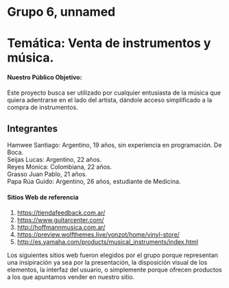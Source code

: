 # **Grupo 6, unnamed**
# Temática: Venta de instrumentos y música.
#### **Nuestro Público Objetivo:** 
Este proyecto busca ser utilizado por cualquier entusiasta de la música que quiera adentrarse en el lado del artista, dándole acceso simplificado a la compra de instrumentos.
## **Integrantes**
Hamwee Santiago: Argentino, 19 años, sin experiencia en programación. De Boca.\
Seijas Lucas: Argentino, 22 años.\
Reyes Monica: Colombiana, 22 años.\
Grasso Juan Pablo, 21 años.\
Papa Rúa Guido: Argentino, 26 años, estudiante de Medicina.

#### **Sitios Web de referencia**
1) https://tiendafeedback.com.ar/
2) https://www.guitarcenter.com/
3) http://hoffmannmusica.com.ar/
4) https://preview.wolfthemes.live/vonzot/home/vinyl-store/
5) http://es.yamaha.com/products/musical_instruments/index.html

Los siguientes sitios web fueron elegidos por el grupo porque representan una insipiración ya sea por la presentación, la disposición visual de los elementos, la interfaz del usuario, o simplemente porque ofrecen productos a los que apuntamos vender en nuestro sitio.


